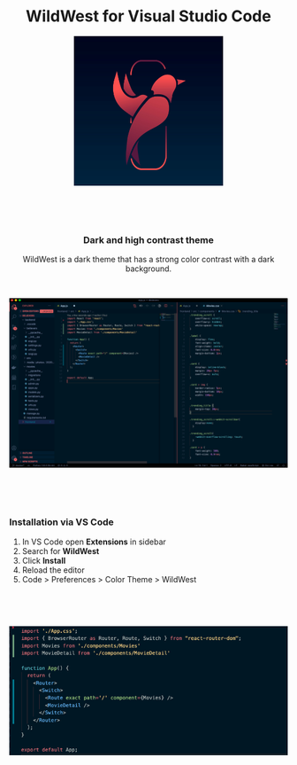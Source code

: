 <h1 align="center">
  WildWest for Visual Studio Code 
</h1>

<p align="center">
  <img src="https://github.com/Maheshoo7/WildWest/blob/master/demo/logo.jpg" width='270' title="hover text">
</p>

<p>&nbsp;</p> 
<p>&nbsp;</p> 

<h3 align="center">
  Dark and high contrast theme
</h3>

<p align="center">
  WildWest is a dark theme that has a strong color contrast with a dark background.
</p>

<p>&nbsp;</p> 

<p align="center">
  <img src="https://github.com/Maheshoo7/WildWest/blob/master/demo/Screenshot%202020-09-22%20at%207.50.04%20PM.png" title="hover text">
</p>

<p>&nbsp;</p> 
<p>&nbsp;</p> 

### Installation via VS Code
1. In VS Code open **Extensions** in sidebar
2. Search for **WildWest**
3. Click **Install**
4. Reload the editor
5. Code > Preferences > Color Theme > WildWest

<p>&nbsp;</p> 
<p>&nbsp;</p> 

<img src="https://github.com/Maheshoo7/WildWest/blob/master/demo/Screenshot%202020-09-22%20at%207.55.12%20PM.png" title="hover text">

<p>&nbsp;</p> 
<p>&nbsp;</p> 
<p>&nbsp;</p> 
